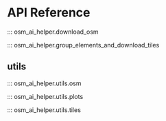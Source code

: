 # API Reference

::: osm_ai_helper.download_osm

::: osm_ai_helper.group_elements_and_download_tiles


## utils

::: osm_ai_helper.utils.osm

::: osm_ai_helper.utils.plots

::: osm_ai_helper.utils.tiles
